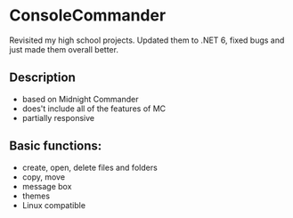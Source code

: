 # ConsoleCommander
Revisited my high school projects. Updated them to .NET 6, fixed bugs and just made them overall better.

## Description
- based on Midnight Commander
- does't include all of the features of MC
- partially responsive

## Basic functions:
- create, open, delete files and folders
- copy, move
- message box
- themes
- Linux compatible
